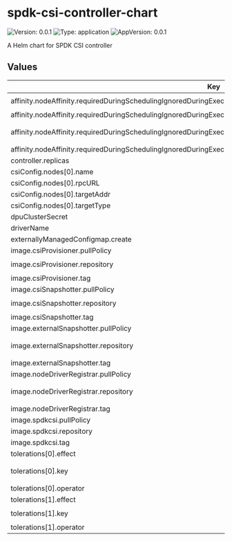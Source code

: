 # spdk-csi-controller-chart

![Version: 0.0.1](https://img.shields.io/badge/Version-0.0.1-informational?style=flat-square) ![Type: application](https://img.shields.io/badge/Type-application-informational?style=flat-square) ![AppVersion: 0.0.1](https://img.shields.io/badge/AppVersion-0.0.1-informational?style=flat-square)

A Helm chart for SPDK CSI controller

## Values

| Key | Type | Default | Description |
|-----|------|---------|-------------|
| affinity.nodeAffinity.requiredDuringSchedulingIgnoredDuringExecution.nodeSelectorTerms[0].matchExpressions[0].key | string | `"node-role.kubernetes.io/master"` |  |
| affinity.nodeAffinity.requiredDuringSchedulingIgnoredDuringExecution.nodeSelectorTerms[0].matchExpressions[0].operator | string | `"Exists"` |  |
| affinity.nodeAffinity.requiredDuringSchedulingIgnoredDuringExecution.nodeSelectorTerms[1].matchExpressions[0].key | string | `"node-role.kubernetes.io/control-plane"` |  |
| affinity.nodeAffinity.requiredDuringSchedulingIgnoredDuringExecution.nodeSelectorTerms[1].matchExpressions[0].operator | string | `"Exists"` |  |
| controller.replicas | int | `1` |  |
| csiConfig.nodes[0].name | string | `"localhost"` |  |
| csiConfig.nodes[0].rpcURL | string | `"http://127.0.0.1:9009"` |  |
| csiConfig.nodes[0].targetAddr | string | `"127.0.0.1"` |  |
| csiConfig.nodes[0].targetType | string | `"nvme-tcp"` |  |
| dpuClusterSecret | string | `""` |  |
| driverName | string | `"csi.spdk.io"` |  |
| externallyManagedConfigmap.create | bool | `true` |  |
| image.csiProvisioner.pullPolicy | string | `"IfNotPresent"` |  |
| image.csiProvisioner.repository | string | `"registry.k8s.io/sig-storage/csi-provisioner"` |  |
| image.csiProvisioner.tag | string | `"v3.5.0"` |  |
| image.csiSnapshotter.pullPolicy | string | `"IfNotPresent"` |  |
| image.csiSnapshotter.repository | string | `"registry.k8s.io/sig-storage/csi-snapshotter"` |  |
| image.csiSnapshotter.tag | string | `"v6.2.2"` |  |
| image.externalSnapshotter.pullPolicy | string | `"IfNotPresent"` |  |
| image.externalSnapshotter.repository | string | `"registry.k8s.io/sig-storage/snapshot-controller"` |  |
| image.externalSnapshotter.tag | string | `"v6.2.2"` |  |
| image.nodeDriverRegistrar.pullPolicy | string | `"IfNotPresent"` |  |
| image.nodeDriverRegistrar.repository | string | `"registry.k8s.io/sig-storage/csi-node-driver-registrar"` |  |
| image.nodeDriverRegistrar.tag | string | `"v2.8.0"` |  |
| image.spdkcsi.pullPolicy | string | `"IfNotPresent"` |  |
| image.spdkcsi.repository | string | `"example.com/spdkcsi"` |  |
| image.spdkcsi.tag | string | `"v0.1.0"` |  |
| tolerations[0].effect | string | `"NoSchedule"` |  |
| tolerations[0].key | string | `"node-role.kubernetes.io/control-plane"` |  |
| tolerations[0].operator | string | `"Exists"` |  |
| tolerations[1].effect | string | `"NoSchedule"` |  |
| tolerations[1].key | string | `"node-role.kubernetes.io/master"` |  |
| tolerations[1].operator | string | `"Exists"` |  |


